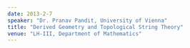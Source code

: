 ```yaml
---
date: 2013-2-7
speaker: "Dr. Pranav Pandit, University of Vienna"
title: "Derived Geometry and Topological String Theory"
venue: "LH-III, Department of Mathematics"
---
```


